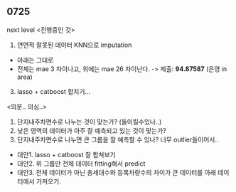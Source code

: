 ## 0725 
next level 
<진행중인 것>
1. 연면적 잘못된 데이터 KNN으로 imputation
- 아래는 그대로
- 전체는 mae 3 차이나고, 위에는 mae 26 차이난다. 
-> 제출: **94.87587** (은영 in area)

3. lasso + catboost 합치기...


<의문.. 의심..>
1. 단지내주차면수로 나누는 것이 맞는가? (돌이킬수있나..)
2. 낮은 영역의 데이터가 아주 잘 예측되고 있는 것이 맞는가?
3. 단지내주차면수로 나누면 큰 그룹을 잘 예측할 수 있나? 너무 outlier들이어서.. 
- 대안1. lasso + catboost 잘 합쳐보기 
- 대안2. 위 그룹만 전체 데이터 fitting해서 predict
- 대안3. 전체 데이터가 아닌 총세대수와 등록차량수의 차이가 큰 데이터를 아래 데이터에서 가져오기. 
